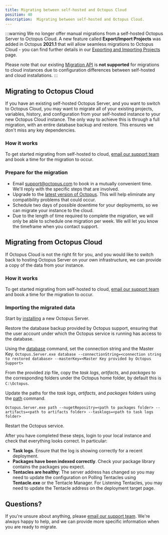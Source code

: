 ```yaml
---
title: Migrating between self-hosted and Octopus Cloud
position: 40
description:  Migrating between self-hosted and Octopus Cloud.
---
```


:::warning
We no longer offer manual migrations from a self-hosted Octopus Server to Octopus Cloud. A new feature called **Export/Import Projects** was added in Octopus **2021.1** that will allow seamless migrations to Octopus Cloud - you can find further details in our [Exporting and Importing Projects](/docs/projects/export-import.md) page.

Please note that our existing [Migration API](/docs/octopus-rest-api/migration-api/index.md) is **not supported** for migrations to cloud instances due to configuration differences between self-hosted and cloud installations.
:::

## Migrating to Octopus Cloud

If you have an existing self-hosted Octopus Server, and you want to switch to Octopus Cloud, you may want to migrate all of your existing projects, variables, history, and configuration from your self-hosted instance to your new Octopus Cloud instance. The only way to achieve this is through a full migration, with an entire database backup and restore. This ensures we don't miss any key dependencies.

### How it works

To get started migrating from self-hosted to cloud, [email our support team](mailto:support@octopus.com) and book a time for the migration to occur. 

### Prepare for the migration

- Email [support@octopus.com](mailto:support@octopus.com) to book in a mutually convenient time. We'll reply with the specific steps that are involved.
- Upgrade to the [latest version of Octopus](https://octopus.com/downloads). This will help eliminate any compatibility problems that could occur.
- Schedule two days of possible downtime for your deployments, so we can migrate your instance to the cloud.
- Due to the length of time required to complete the migration, we will only be able to schedule one migration per week. We will let you know the timeframe when you contact support.

## Migrating from Octopus Cloud

If Octopus Cloud is not the right fit for you, and you would like to switch back to hosting Octopus Server on your own infrastructure, we can provide a copy of the data from your instance.

### How it works

To get started migrating from self-hosted to cloud, [email our support team](mailto:support@octopus.com) and book a time for the migration to occur. 

### Importing the migrated data 

Start by [installing](/docs/installation/index.md) a new Octopus Server. 

Restore the database backup provided by Octopus support, ensuring that the user account under which the Octopus service is running has access to the database.

Using the [database](/docs/octopus-rest-api/octopus.server.exe-command-line/database.md) command, set the connection string and the Master Key.
`Octopus.Server.exe database --connectionString=<connection string to restored database> --masterKey=<Master Key provided by Octopus Support>`

From the provided zip file, copy the *task logs*, *artifacts*, and *packages* to the corresponding folders under the Octopus home folder, by default this is `C:\Octopus`.

Update the paths for the *task logs*, *artifacts*, and *packages* folders using the [path](/docs/octopus-rest-api/octopus.server.exe-command-line/path.md) command.

`Octopus.Server.exe path --nugetRepositry=<path to packages folder> --artifacts=<path to artifacts folder> --tasklogs=<path to task logs folder>`

Restart the Octopus service.

After you have completed these steps, login to your local instance and check that everything looks correct. In particular:

- **Task logs**. Ensure that the log is showing correctly for a recent deployment.
- **Packages have been indexed correctly**. Check your package library contains the packages you expect.
- **Tentacles are healthy**: 
    The server address has changed so you may need to update the configuration on Polling Tentacles using **Tentacle.exe** or the Tentacle Manager. For Listening Tentacles, you may need to update the Tentacle address on the deployment target page.

## Questions?

If you're unsure about anything, please [email our support team](mailto:support@octopus.com). We're always happy to help, and we can provide more specific information when you are ready to migrate.
